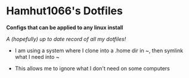 Hamhut1066's Dotfiles
=====================

__Configs that can be applied to any linux install__

_A (hopefully) up to date record of all my dotfiles!_

- I am using a system where I clone into a .home dir in ~, then symlink what I need into ~


- This allows me to ignore what I don't need on some computers
